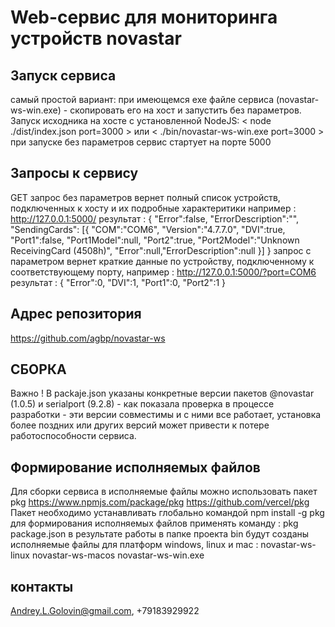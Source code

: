 # Web-сервис для мониторинга устройств novastar

## Запуск сервиса
самый простой вариант: при имеющемся exe файле сервиса (novastar-ws-win.exe) - скопировать его на хост и запустить без параметров.
Запуск исходника на хосте с установленной NodeJS: 
< node ./dist/index.json port=3000 >
или 
< ./bin/novastar-ws-win.exe port=3000 >
при запуске без параметров сервис стартует на порте 5000

## Запросы к сервису

GET запрос без параметров вернет полный список устройств, подключенных к хосту и их подробные характеритики например :
http://127.0.0.1:5000/
результат :
{
	"Error":false,
	"ErrorDescription":"",
	"SendingCards":
	[{
		"COM":"COM6",
		"Version":"4.7.7.0",
		"DVI":true,
		"Port1":false,
		"Port1Model":null,
		"Port2":true,
		"Port2Model":"Unknown ReceivingCard (4508h)",
		"Error":null,"ErrorDescription":null
		}]
}
запрос с параметром вернет краткие данные по устройству, подключенному к соответствующему порту, например : 
http://127.0.0.1:5000/?port=COM6
результат :
{
	"Error":0,
	"DVI":1,
	"Port1":0,
	"Port2":1
}

## Адрес репозитория
https://github.com/agbp/novastar-ws

## СБОРКА
Важно !
В packaje.json указаны конкретные версии пакетов @novastar (1.0.5) и serialport (9.2.8) - как показала проверка в процессе разработки - эти версии совместимы и с ними все работает, установка более поздних или других версий может привести к потере работоспособности сервиса.

## Формирование исполняемых файлов
Для сборки сервиса в исполняемые файлы можно использовать пакет pkg
https://www.npmjs.com/package/pkg
https://github.com/vercel/pkg 
Пакет необходимо устанавливать глобально командой
npm install -g pkg
для формирования исполняемых файлов применять команду : 
pkg package.json
в результате работы в папке проекта bin будут созданы исполняемые файлы для платформ windows, linux и mac :
novastar-ws-linux
novastar-ws-macos
novastar-ws-win.exe

## контакты
Andrey.L.Golovin@gmail.com, +79183929922


